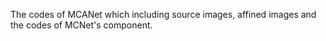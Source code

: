 The codes of MCANet which including source images, affined images and the codes of MCNet's component.
